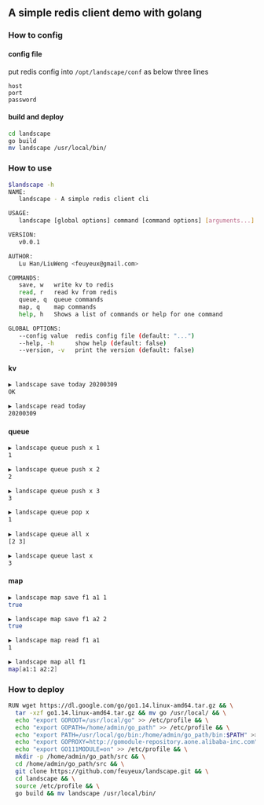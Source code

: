 ## A simple redis client demo with golang

### How to config
#### config file
put redis config into `/opt/landscape/conf` as below three lines
```
host
port
password
```
#### build and deploy
```bash
cd landscape
go build
mv landscape /usr/local/bin/
```
### How to use
```bash
$landscape -h
NAME:
   landscape - A simple redis client cli

USAGE:
   landscape [global options] command [command options] [arguments...]

VERSION:
   v0.0.1

AUTHOR:
   Lu Han/LiuWeng <feuyeux@gmail.com>

COMMANDS:
   save, w   write kv to redis
   read, r   read kv from redis
   queue, q  queue commands
   map, q    map commands
   help, h   Shows a list of commands or help for one command

GLOBAL OPTIONS:
   --config value  redis config file (default: "...")
   --help, -h      show help (default: false)
   --version, -v   print the version (default: false)
```

#### kv
```bash
▶ landscape save today 20200309
OK

▶ landscape read today         
20200309
```

#### queue
```bash
▶ landscape queue push x 1     
1

▶ landscape queue push x 2
2

▶ landscape queue push x 3
3

▶ landscape queue pop x   
1
  
▶ landscape queue all x
[2 3]

▶ landscape queue last x
3
```

#### map
```bash                        
▶ landscape map save f1 a1 1
true

▶ landscape map save f1 a2 2
true

▶ landscape map read f1 a1  
1

▶ landscape map all f1    
map[a1:1 a2:2]
```

### How to deploy
```bash
RUN wget https://dl.google.com/go/go1.14.linux-amd64.tar.gz && \
  tar -xzf go1.14.linux-amd64.tar.gz && mv go /usr/local/ && \
  echo "export GOROOT=/usr/local/go" >> /etc/profile && \
  echo "export GOPATH=/home/admin/go_path" >> /etc/profile && \
  echo "export PATH=/usr/local/go/bin:/home/admin/go_path/bin:$PATH" >> /etc/profile && \
  echo "export GOPROXY=http://gomodule-repository.aone.alibaba-inc.com" >> /etc/profile && \
  echo "export GO111MODULE=on" >> /etc/profile && \
  mkdir -p /home/admin/go_path/src && \
  cd /home/admin/go_path/src && \
  git clone https://github.com/feuyeux/landscape.git && \
  cd landscape && \
  source /etc/profile && \
  go build && mv landscape /usr/local/bin/
```
